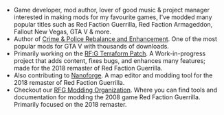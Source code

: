 - Game developer, mod author, lover of good music & project manager interested in making mods for my favourite games, I've modded many popular titles such as Red Faction Guerrilla, Red Faction Armageddon, Fallout New Vegas, GTA V & more.
- Author of [Crime & Police Rebalance and Enhancement](https://www.youtube.com/watch?v=fOE1VQRKV5o). One of the most popular mods for GTA V with thousands of downloads.
- Primarily working on the [RF:G Terraform Patch](https://github.com/CamoRF/Red-Faction-Guerrilla-Terraform-Patch). A Work-in-progress project that adds content, fixes bugs, and enhances many features; made for the 2018 remaster of Red Faction Guerrilla.
- Also contributing to [Nanoforge](https://github.com/Moneyl/Nanoforge). A map editor and modding tool for the 2018 remaster of Red Faction Guerrilla.
- Checkout our [RFG Modding Organization](https://github.com/rfg-modding). Where you can find tools and documentation for modding the 2008 game Red Faction Guerrilla. Primarily focused on the 2018 remaster.
